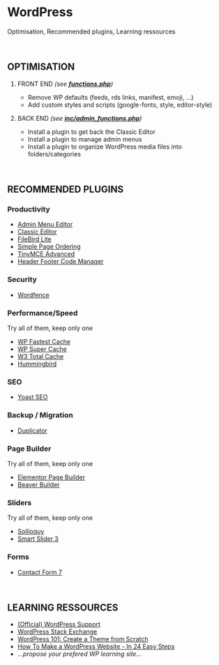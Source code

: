 # WordPress
Optimisation, Recommended plugins, Learning ressources

<br>

## OPTIMISATION

1. FRONT END *(see **[functions.php](Themes/sorin/functions.php)**)*
    * Remove WP defaults (feeds, rds links, manifest, emoji, ...)
    * Add custom styles and scripts (google-fonts, style, editor-style)<br>

2. BACK END *(see **[inc/admin_functions.php](Themes/sorin/inc/admin_functions.php)**)*
    * Install a plugin to get back the Classic Editor
    * Install a plugin to manage admin menus
    * Install a plugin to organize WordPress media files into folders/categories


<br>


## RECOMMENDED PLUGINS

### Productivity
* [Admin Menu Editor](https://wordpress.org/plugins/admin-menu-editor/)
* [Classic Editor](https://wordpress.org/plugins/classic-editor/)
* [FileBird Lite](https://wordpress.org/plugins/filebird/)
* [Simple Page Ordering](https://wordpress.org/plugins/simple-page-ordering/)
* [TinyMCE Advanced](https://wordpress.org/plugins/tinymce-advanced/)
* [Header Footer Code Manager](https://wordpress.org/plugins/header-footer-code-manager/)

### Security
* [Wordfence](https://wordpress.org/plugins/wordfence/)

### Performance/Speed
Try all of them, keep only one
* [WP Fastest Cache](https://wordpress.org/plugins/wp-fastest-cache/)
* [WP Super Cache](https://wordpress.org/plugins/wp-super-cache/)
* [W3 Total Cache](https://wordpress.org/plugins/w3-total-cache/)
* [Hummingbird](https://wordpress.org/plugins/hummingbird-performance/)

### SEO
* [Yoast SEO](https://wordpress.org/plugins/wordpress-seo/)

### Backup / Migration
* [Duplicator](https://wordpress.org/plugins/duplicator/)

### Page Builder
Try all of them, keep only one
* [Elementor Page Builder](https://wordpress.org/plugins/elementor/)
* [Beaver Builder](https://wordpress.org/plugins/beaver-builder-lite-version/)


### Sliders
Try all of them, keep only one
* [Soliloquy](https://wordpress.org/plugins/soliloquy-lite/)
* [Smart Slider 3](https://wordpress.org/plugins/smart-slider-3/)


### Forms
* [Contact Form 7](https://wordpress.org/plugins/contact-form-7/)

<br>

## LEARNING RESSOURCES
* [(Official) WordPress Support](https://wordpress.org/support/)
* [WordPress Stack Exchange](https://wordpress.stackexchange.com/)
* [WordPress 101: Create a Theme from Scratch](https://www.youtube.com/watch?v=oTRZYnYQlmo&list=PLriKzYyLb28nUFbe0Y9d-19uVkOnhYxFE)
* [How To Make a WordPress Website - In 24 Easy Steps
](https://www.youtube.com/watch?v=2cbvZf1jIJM)
* *...propose your prefered WP learning site...*